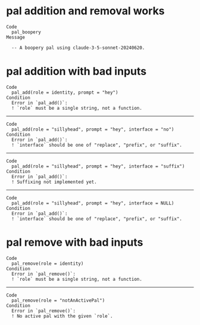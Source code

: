 # pal addition and removal works

    Code
      pal_boopery
    Message
      
      -- A boopery pal using claude-3-5-sonnet-20240620. 

# pal addition with bad inputs

    Code
      pal_add(role = identity, prompt = "hey")
    Condition
      Error in `pal_add()`:
      ! `role` must be a single string, not a function.

---

    Code
      pal_add(role = "sillyhead", prompt = "hey", interface = "no")
    Condition
      Error in `pal_add()`:
      ! `interface` should be one of "replace", "prefix", or "suffix".

---

    Code
      pal_add(role = "sillyhead", prompt = "hey", interface = "suffix")
    Condition
      Error in `pal_add()`:
      ! Suffixing not implemented yet.

---

    Code
      pal_add(role = "sillyhead", prompt = "hey", interface = NULL)
    Condition
      Error in `pal_add()`:
      ! `interface` should be one of "replace", "prefix", or "suffix".

# pal remove with bad inputs

    Code
      pal_remove(role = identity)
    Condition
      Error in `pal_remove()`:
      ! `role` must be a single string, not a function.

---

    Code
      pal_remove(role = "notAnActivePal")
    Condition
      Error in `pal_remove()`:
      ! No active pal with the given `role`.

